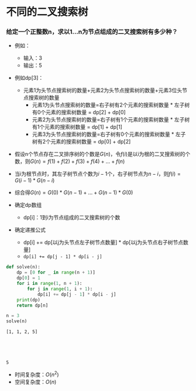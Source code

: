 
# 不同的二叉搜索树

### 给定一个正整数n，求以1...n为节点组成的二叉搜索树有多少种？

* 例如：
    * 输入：3
    * 输出：5

* 例如dp[3]：
    * 元素1为头节点搜索树的数量+元素2为头节点搜索树的数量+元素3位头节点搜索树的数量
        * 元素1为头节点搜索树的数量=右子树有2个元素的搜索树数量 * 左子树有0个元素的搜索树数量 = dp[2] + dp[0]
        * 元素2为头节点搜索树的数量=右子树有1个元素的搜索树数量 * 左子树有1个元素的搜索树数量 = dp[1] + dp[1]
        * 元素3为头节点搜索树的数量=右子树有0个元素的搜索树数量 * 左子树有2个元素的搜索树数量 = dp[0] + dp[2]

* 假设n个节点存在二叉排序树的个数是$G(n)$，令$f(i)$是以i为根的二叉搜索树的个数，则$G(n)=f(1)+f(2)+f(3)+f(4)+...+f(n)$
* 当i为根节点时，其左子树节点个数为$i - 1$个，右子树节点为$n - i$，则$f(i) = G(i - 1) * G(n - i)$
* 综合得$G(n) = G(0) * G(n - 1) + ... + G(n - 1) * G(0)$

* 确定dp数组
    * dp[i]：1到i为节点组成的二叉搜索树的个数
* 确定递推公式
    * dp[i] += dp[以j为头节点左子树节点数量] * dp[以j为头节点右子树节点数量]
    * `dp[i] += dp[j - 1] * dp[i - j]`


```python
def solve(n):
    dp = [0 for _ in range(n + 1)]
    dp[0] = 1
    for i in range(1, n + 1):
        for j in range(1, i + 1):
            dp[i] += dp[j - 1] * dp[i - j]
    print(dp)
    return dp[n]
```


```python
n = 3
solve(n)
```

    [1, 1, 2, 5]
    




    5



* 时间复杂度：$O(n^2)$
* 空间复杂度：$O(n)$
